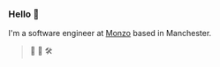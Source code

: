 ### Hello :wave:

I'm a software engineer at [Monzo](https://github.com/monzo) based in Manchester.

> 🐝 🏦 🛠

